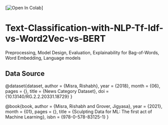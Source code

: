 [![Open In Colab](https://colab.research.google.com/assets/colab-badge.svg)]
# Text-Classification-with-NLP-Tf-Idf-vs-Word2Vec-vs-BERT
Preprocessing, Model Design, Evaluation, Explainability for Bag-of-Words, Word Embedding, Language models

## Data Source
@dataset{dataset,
  author = {Misra, Rishabh},
  year = {2018},
  month = {06},
  pages = {},
  title = {News Category Dataset},
  doi = {10.13140/RG.2.2.20331.18729}
}

@book{book,
  author = {Misra, Rishabh and Grover, Jigyasa},
  year = {2021},
  month = {01},
  pages = {},
  title = {Sculpting Data for ML: The first act of Machine Learning},
  isbn = {978-0-578-83125-1}
}
